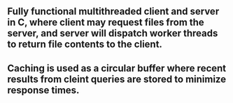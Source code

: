 
## Fully functional multithreaded client and server in C, where client may request files from the server, and server will dispatch worker threads to return file contents to the client.

## Caching is used as a circular buffer where recent results from cleint queries are stored to minimize response times.
